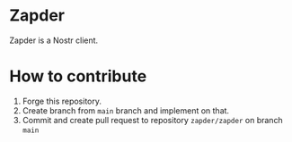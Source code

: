 # Zapder

Zapder is a Nostr client.

# How to contribute

1. Forge this repository.
2. Create branch from ```main``` branch and implement on that.
3. Commit and create pull request to repository ```zapder/zapder``` on branch ```main```